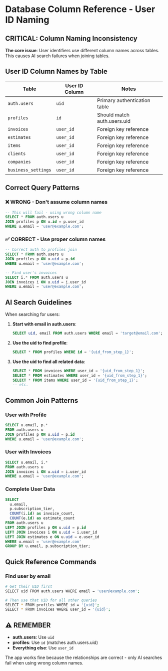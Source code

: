 # Database Column Reference - User ID Naming

## CRITICAL: Column Naming Inconsistency

**The core issue**: User identifiers use different column names across tables. This causes AI search failures when joining tables.

## User ID Column Names by Table

| Table | User ID Column | Notes |
|-------|----------------|--------|
| `auth.users` | `uid` | Primary authentication table |
| `profiles` | `id` | Should match auth.users.uid |
| `invoices` | `user_id` | Foreign key reference |
| `estimates` | `user_id` | Foreign key reference |
| `items` | `user_id` | Foreign key reference |
| `clients` | `user_id` | Foreign key reference |
| `companies` | `user_id` | Foreign key reference |
| `business_settings` | `user_id` | Foreign key reference |

## Correct Query Patterns

### ❌ WRONG - Don't assume column names
```sql
-- This will fail - using wrong column name
SELECT * FROM auth.users u
JOIN profiles p ON u.id = p.user_id
WHERE u.email = 'user@example.com';
```

### ✅ CORRECT - Use proper column names
```sql
-- Correct auth to profiles join
SELECT * FROM auth.users u
JOIN profiles p ON u.uid = p.id
WHERE u.email = 'user@example.com';

-- Find user's invoices
SELECT i.* FROM auth.users u
JOIN invoices i ON u.uid = i.user_id
WHERE u.email = 'user@example.com';
```

## AI Search Guidelines

When searching for users:

1. **Start with email in auth.users**:
   ```sql
   SELECT uid, email FROM auth.users WHERE email = 'target@email.com';
   ```

2. **Use the uid to find profile**:
   ```sql
   SELECT * FROM profiles WHERE id = '{uid_from_step_1}';
   ```

3. **Use the uid to find all related data**:
   ```sql
   SELECT * FROM invoices WHERE user_id = '{uid_from_step_1}';
   SELECT * FROM estimates WHERE user_id = '{uid_from_step_1}';
   SELECT * FROM items WHERE user_id = '{uid_from_step_1}';
   -- etc.
   ```

## Common Join Patterns

### User with Profile
```sql
SELECT u.email, p.*
FROM auth.users u
JOIN profiles p ON u.uid = p.id
WHERE u.email = 'user@example.com';
```

### User with Invoices
```sql
SELECT u.email, i.*
FROM auth.users u
JOIN invoices i ON u.uid = i.user_id
WHERE u.email = 'user@example.com';
```

### Complete User Data
```sql
SELECT 
  u.email,
  p.subscription_tier,
  COUNT(i.id) as invoice_count,
  COUNT(e.id) as estimate_count
FROM auth.users u
LEFT JOIN profiles p ON u.uid = p.id
LEFT JOIN invoices i ON u.uid = i.user_id
LEFT JOIN estimates e ON u.uid = e.user_id
WHERE u.email = 'user@example.com'
GROUP BY u.email, p.subscription_tier;
```

## Quick Reference Commands

### Find user by email
```bash
# Get their UID first
SELECT uid FROM auth.users WHERE email = 'user@example.com';

# Then use that UID for all other queries
SELECT * FROM profiles WHERE id = '{uid}';
SELECT * FROM invoices WHERE user_id = '{uid}';
```

## ⚠️ REMEMBER
- **auth.users**: Use `uid`
- **profiles**: Use `id` (matches auth.users.uid)
- **Everything else**: Use `user_id`

The app works fine because the relationships are correct - only AI searches fail when using wrong column names.